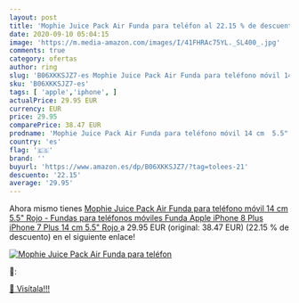 ```yaml
---
layout: post
title: 'Mophie Juice Pack Air Funda para teléfon al 22.15 % de descuento'
date: 2020-09-10 05:04:15
image: 'https://m.media-amazon.com/images/I/41FHRAc75YL._SL400_.jpg'
comments: true
category: ofertas
author: ring
slug: 'B06XKKSJZ7-es Mophie Juice Pack Air Funda para teléfono móvil 14 cm 5.5"...'
sku: 'B06XKKSJZ7-es'
tags: [ 'apple','iphone', ]
actualPrice: 29.95 EUR
currency: EUR
price: 29.95
comparePrice: 38.47 EUR
prodname: 'Mophie Juice Pack Air Funda para teléfono móvil 14 cm  5.5"  Rojo - Fundas para teléfonos móviles  Funda  Apple  iPhone 8 Plus  iPhone 7 Plus  14 cm  5.5"   Rojo '
country: 'es'
flag: '🇪🇸'
brand: ''
buyurl: 'https://www.amazon.es/dp/B06XKKSJZ7/?tag=tolees-21'
descuento: '22.15'
average: '29.95'
---
```


Ahora mismo tienes [Mophie Juice Pack Air Funda para teléfono móvil 14 cm  5.5"  Rojo - Fundas para teléfonos móviles  Funda  Apple  iPhone 8 Plus  iPhone 7 Plus  14 cm  5.5"   Rojo ](https://www.amazon.es/dp/B06XKKSJZ7/?tag=tolees-21) a 29.95 EUR (original: 38.47 EUR) (22.15 %  de descuento) en el siguiente enlace!

[![Mophie Juice Pack Air Funda para teléfon](https://m.media-amazon.com/images/I/41FHRAc75YL._SL400_.jpg)](https://www.amazon.es/dp/B06XKKSJZ7/?tag=tolees-21)

🔎:


[🛒 Visítala!!!](https://www.amazon.es/dp/B06XKKSJZ7/?tag=tolees-21)
